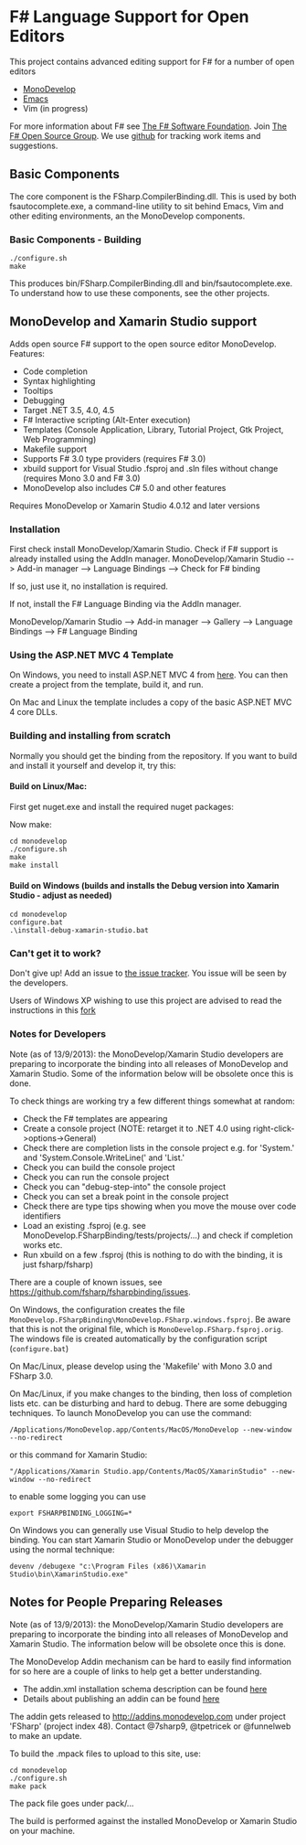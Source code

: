 # F# Language Support for Open Editors

This project contains advanced editing support for F# for a number of open editors
* [MonoDevelop](#monodevelop-support)
* [Emacs](emacs/README.md)
* Vim (in progress)

For more information about F# see [The F# Software Foundation](http://fsharp.org). Join [The F# Open Source Group](http://fsharp.github.com). We use [github](https://github.com/fsharp/fsharpbinding) for tracking work items and suggestions.

## Basic Components

The core component is the FSharp.CompilerBinding.dll. This is used by both fsautocomplete.exe, a command-line utility to sit behind Emacs, Vim and other editing environments, an the MonoDevelop components.

### Basic Components - Building

	./configure.sh
	make

This produces bin/FSharp.CompilerBinding.dll and bin/fsautocomplete.exe. To understand how to use these components, see the other projects.

## MonoDevelop and Xamarin Studio support

Adds open source F# support to the open source editor MonoDevelop. Features:
* Code completion
* Syntax highlighting
* Tooltips
* Debugging 
* Target .NET 3.5, 4.0, 4.5
* F# Interactive scripting (Alt-Enter execution)
* Templates (Console Application, Library, Tutorial Project, Gtk Project, Web Programming)
* Makefile support
* Supports F# 3.0 type providers (requires F# 3.0)
* xbuild support for Visual Studio .fsproj and .sln files without change (requires Mono 3.0 and F# 3.0)
* MonoDevelop also includes C# 5.0 and other features

Requires MonoDevelop or Xamarin Studio 4.0.12 and later versions

### Installation

First check install MonoDevelop/Xamarin Studio. Check if F# support is already installed using the AddIn manager.
   MonoDevelop/Xamarin Studio
        --> Add-in manager 
        --> Language Bindings 
		--> Check for F# binding

If so, just use it, no installation is required.

If not, install the F# Language Binding via the AddIn manager.

   MonoDevelop/Xamarin Studio
        --> Add-in manager 
        --> Gallery
        --> Language Bindings 
        --> F# Language Binding

### Using the ASP.NET MVC 4 Template

On Windows, you need to install ASP.NET MVC 4 from [here](http://www.microsoft.com/en-us/download/details.aspx?id=30683). 
You can then create a project from the template, build it, and run. 

On Mac and Linux the template includes a copy of the basic ASP.NET MVC 4 core DLLs.

### Building and installing from scratch

Normally you should get the binding from the repository. If you want to build and install it yourself and develop it, try this:


#### Build on Linux/Mac:

First get nuget.exe and install the required nuget packages:


Now make:

	cd monodevelop
	./configure.sh 
	make 
	make install

#### Build on Windows (builds and installs the Debug version into Xamarin Studio - adjust as needed)

	cd monodevelop
	configure.bat
	.\install-debug-xamarin-studio.bat



### Can't get it to work?  

Don't give up! Add an issue to [the issue tracker](https://github.com/fsharp/fsharpbinding/issues). You issue will be seen by the developers.

Users of Windows XP wishing to use this project are advised to read the instructions in this [fork](https://github.com/satyagraha/fsharpbinding/tree/windows-xp)

### Notes for Developers

Note (as of 13/9/2013): the MonoDevelop/Xamarin Studio developers are preparing to incorporate the binding into all releases 
of MonoDevelop and Xamarin Studio. Some of the information below will be obsolete once this is done.

To check things are working try a few different things somewhat at random:
  - Check the F# templates are appearing
  - Create a console project (NOTE: retarget it to .NET 4.0 using right-click->options->General)
  - Check there are completion lists in the console project e.g. for 'System.' and 'System.Console.WriteLine(' and 'List.'
  - Check you can build the console project
  - Check you can run the console project
  - Check you can "debug-step-into" the console project
  - Check you can set a break point in the console project
  - Check there are type tips showing when you move the mouse over code identifiers
  - Load an existing .fsproj (e.g. see MonoDevelop.FSharpBinding/tests/projects/...) and check if completion works etc.
  - Run xbuild on a few .fsproj (this is nothing to do with the binding, it is just fsharp/fsharp)

There are a couple of known issues, see https://github.com/fsharp/fsharpbinding/issues.

On Windows, the configuration creates the file `MonoDevelop.FSharpBinding\MonoDevelop.FSharp.windows.fsproj`. 
Be aware that this is not the original file, which is `MonoDevelop.FSharp.fsproj.orig`. The windows file is 
created automatically by the configuration script (`configure.bat`)

On Mac/Linux, please develop using  the 'Makefile' with Mono 3.0 and FSharp 3.0. 

On Mac/Linux, if you make changes to the binding, then loss of completion lists etc. can be disturbing and hard to debug. There are some debugging techniques. To launch MonoDevelop you can use the command:  
```
/Applications/MonoDevelop.app/Contents/MacOS/MonoDevelop --new-window --no-redirect
```
or this command for Xamarin Studio:  
```
"/Applications/Xamarin Studio.app/Contents/MacOS/XamarinStudio" --new-window --no-redirect
```
to enable some logging you can use

	export FSHARPBINDING_LOGGING=*

On Windows you can generally use Visual Studio to help develop the binding. 
You can start Xamarin Studio or MonoDevelop under the debugger using the normal technique:

	devenv /debugexe "c:\Program Files (x86)\Xamarin Studio\bin\XamarinStudio.exe"


## Notes for People Preparing Releases

Note (as of 13/9/2013): the MonoDevelop/Xamarin Studio developers are preparing to incorporate the binding into all releases 
of MonoDevelop and Xamarin Studio. The information below will be obsolete once this is done.

The MonoDevelop Addin mechanism can be hard to easily find information for so here are a couple of links to help get a better understanding.  

  - The addin.xml installation schema description can be found [here](http://addins.monodevelop.com/Source/AddinProjectHelp?projectId=1)
  - Details about publishing an addin can be found [here](http://monodevelop.com/Developers/Articles/Publishing_an_Addin)

The addin gets released to http://addins.monodevelop.com under project 'FSharp' (project index 48). Contact @7sharp9, @tpetricek or @funnelweb to make an update.

To build the .mpack files to upload to this site, use:

	cd monodevelop
	./configure.sh
	make pack

The pack file goes under pack/...

The build is performed against the installed MonoDevelop or Xamarin Studio on your machine.
